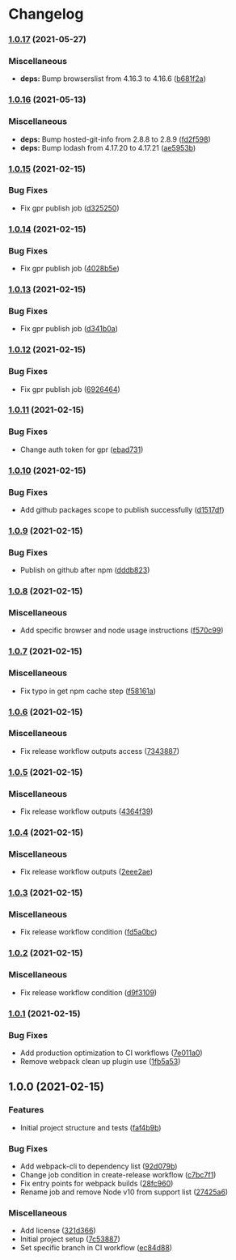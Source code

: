 # Changelog

### [1.0.17](https://www.github.com/petarvujovic98/voice-rss-client/compare/v1.0.16...v1.0.17) (2021-05-27)


### Miscellaneous

* **deps:** Bump browserslist from 4.16.3 to 4.16.6 ([b681f2a](https://www.github.com/petarvujovic98/voice-rss-client/commit/b681f2a678645f33bbc6f3e45a71b6bedb1e841b))

### [1.0.16](https://www.github.com/petarvujovic98/voice-rss-client/compare/v1.0.15...v1.0.16) (2021-05-13)


### Miscellaneous

* **deps:** Bump hosted-git-info from 2.8.8 to 2.8.9 ([fd2f598](https://www.github.com/petarvujovic98/voice-rss-client/commit/fd2f5985181ed9633a244f880fe150c53ef8ce5c))
* **deps:** Bump lodash from 4.17.20 to 4.17.21 ([ae5953b](https://www.github.com/petarvujovic98/voice-rss-client/commit/ae5953b20489826f7795d3f8a8bc83fbfba29c39))

### [1.0.15](https://www.github.com/petarvujovic98/voice-rss-client/compare/v1.0.14...v1.0.15) (2021-02-15)


### Bug Fixes

* Fix gpr publish job ([d325250](https://www.github.com/petarvujovic98/voice-rss-client/commit/d32525090590ca83af4460d46f862ad27d46e35f))

### [1.0.14](https://www.github.com/petarvujovic98/voice-rss-client/compare/v1.0.13...v1.0.14) (2021-02-15)


### Bug Fixes

* Fix gpr publish job ([4028b5e](https://www.github.com/petarvujovic98/voice-rss-client/commit/4028b5e0abe3e035dbb781941b0ba256e8da442b))

### [1.0.13](https://www.github.com/petarvujovic98/voice-rss-client/compare/v1.0.12...v1.0.13) (2021-02-15)


### Bug Fixes

* Fix gpr publish job ([d341b0a](https://www.github.com/petarvujovic98/voice-rss-client/commit/d341b0a5d732e1887c3360b193e083c6f50713d3))

### [1.0.12](https://www.github.com/petarvujovic98/voice-rss-client/compare/v1.0.11...v1.0.12) (2021-02-15)


### Bug Fixes

* Fix gpr publish job ([6926464](https://www.github.com/petarvujovic98/voice-rss-client/commit/6926464ddb2dfbdfd1ebf92ae1bfa9c26f67537f))

### [1.0.11](https://www.github.com/petarvujovic98/voice-rss-client/compare/v1.0.10...v1.0.11) (2021-02-15)


### Bug Fixes

* Change auth token for gpr ([ebad731](https://www.github.com/petarvujovic98/voice-rss-client/commit/ebad731140a0429b21f51767e42e926946433daa))

### [1.0.10](https://www.github.com/petarvujovic98/voice-rss-client/compare/v1.0.9...v1.0.10) (2021-02-15)


### Bug Fixes

* Add github packages scope to publish successfully ([d1517df](https://www.github.com/petarvujovic98/voice-rss-client/commit/d1517dfeeb0ca96b7efb086596a9920baff7eee7))

### [1.0.9](https://www.github.com/petarvujovic98/voice-rss-client/compare/v1.0.8...v1.0.9) (2021-02-15)


### Bug Fixes

* Publish on github after npm ([dddb823](https://www.github.com/petarvujovic98/voice-rss-client/commit/dddb823281eb0529467b7ba1d252f7168ca36ee2))

### [1.0.8](https://www.github.com/petarvujovic98/voice-rss-client/compare/v1.0.7...v1.0.8) (2021-02-15)


### Miscellaneous

* Add specific browser and node usage instructions ([f570c99](https://www.github.com/petarvujovic98/voice-rss-client/commit/f570c997d7177ad519a9a1fea9528e4da5bb4375))

### [1.0.7](https://www.github.com/petarvujovic98/voice-rss-client/compare/v1.0.6...v1.0.7) (2021-02-15)


### Miscellaneous

* Fix typo in get npm cache step ([f58161a](https://www.github.com/petarvujovic98/voice-rss-client/commit/f58161a3e2bf9e13e2ce9539961f32fdbb67db05))

### [1.0.6](https://www.github.com/petarvujovic98/voice-rss-client/compare/v1.0.5...v1.0.6) (2021-02-15)


### Miscellaneous

* Fix release workflow outputs access ([7343887](https://www.github.com/petarvujovic98/voice-rss-client/commit/73438878fd94e3bc2d1748166195865bb45642e5))

### [1.0.5](https://www.github.com/petarvujovic98/voice-rss-client/compare/v1.0.4...v1.0.5) (2021-02-15)


### Miscellaneous

* Fix release workflow outputs ([4364f39](https://www.github.com/petarvujovic98/voice-rss-client/commit/4364f396ed6ebac035c6c6d88f9733922bf9b483))

### [1.0.4](https://www.github.com/petarvujovic98/voice-rss-client/compare/v1.0.3...v1.0.4) (2021-02-15)


### Miscellaneous

* Fix release workflow outputs ([2eee2ae](https://www.github.com/petarvujovic98/voice-rss-client/commit/2eee2ae4a9b3e679902f5f83c5cf44306aacf681))

### [1.0.3](https://www.github.com/petarvujovic98/voice-rss-client/compare/v1.0.2...v1.0.3) (2021-02-15)


### Miscellaneous

* Fix release workflow condition ([fd5a0bc](https://www.github.com/petarvujovic98/voice-rss-client/commit/fd5a0bc69df74113c4b002170ee405aedf739398))

### [1.0.2](https://www.github.com/petarvujovic98/voice-rss-client/compare/v1.0.1...v1.0.2) (2021-02-15)


### Miscellaneous

* Fix release workflow condition ([d9f3109](https://www.github.com/petarvujovic98/voice-rss-client/commit/d9f3109de18f765fd13074a820a52a4606c44ff7))

### [1.0.1](https://www.github.com/petarvujovic98/voice-rss-client/compare/v1.0.0...v1.0.1) (2021-02-15)


### Bug Fixes

* Add production optimization to CI workflows ([7e011a0](https://www.github.com/petarvujovic98/voice-rss-client/commit/7e011a0b40b3123be1848236a0a8a91d4e08a5b9))
* Remove webpack clean up plugin use ([1fb5a53](https://www.github.com/petarvujovic98/voice-rss-client/commit/1fb5a53faf42bfbea4cb3ec15aa175ef35e37f6e))

## 1.0.0 (2021-02-15)


### Features

* Initial project structure and tests ([faf4b9b](https://www.github.com/petarvujovic98/voice-rss-client/commit/faf4b9b4d3feee1340b7c851cec3e17eaf56d184))


### Bug Fixes

* Add webpack-cli to dependency list ([92d079b](https://www.github.com/petarvujovic98/voice-rss-client/commit/92d079b4f14c5c7b14e8f73ca30a373476bb534f))
* Change job condition in create-release workflow ([c7bc7f1](https://www.github.com/petarvujovic98/voice-rss-client/commit/c7bc7f186bd4bb3728eec3a756572488eac87545))
* Fix entry points for webpack builds ([28fc960](https://www.github.com/petarvujovic98/voice-rss-client/commit/28fc960fcf08b1d93f738d3885fb5c9d815ad5d1))
* Rename job and remove Node v10 from support list ([27425a6](https://www.github.com/petarvujovic98/voice-rss-client/commit/27425a65a4efc0b3d6a723557db078f2506f1185))


### Miscellaneous

* Add license ([321d366](https://www.github.com/petarvujovic98/voice-rss-client/commit/321d36683ee25d4f475265b3f5718df70ee8f427))
* Initial project setup ([7c53887](https://www.github.com/petarvujovic98/voice-rss-client/commit/7c53887dc8710d5a963d461008921c6a31cb947c))
* Set specific branch in CI workflow ([ec84d88](https://www.github.com/petarvujovic98/voice-rss-client/commit/ec84d88da6db8e6e08bc2df10122a68a7b072417))
